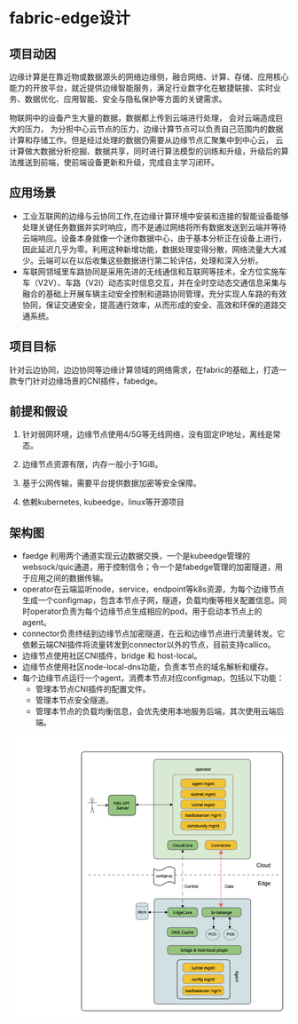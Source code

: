 # fabric-edge设计

## 项目动因

边缘计算是在靠近物或数据源头的网络边缘侧，融合网络、计算、存储、应用核心能力的开放平台，就近提供边缘智能服务，满足行业数字化在敏捷联接、实时业务、数据优化、应用智能、安全与隐私保护等方面的关键需求。

物联网中的设备产生大量的数据，数据都上传到云端进行处理， 会对云端造成巨大的压力， 为分担中心云节点的压力，边缘计算节点可以负责自己范围内的数据计算和存储工作。但是经过处理的数据仍需要从边缘节点汇聚集中到中心云， 云计算做大数据分析挖掘、数据共享，同时进行算法模型的训练和升级，升级后的算法推送到前端，使前端设备更新和升级，完成自主学习闭环。

## 应用场景

- 工业互联网的边缘与云协同工作,在边缘计算环境中安装和连接的智能设备能够处理关键任务数据并实时响应，而不是通过网络将所有数据发送到云端并等待云端响应。设备本身就像一个迷你数据中心，由于基本分析正在设备上进行，因此延迟几乎为零。利用这种新增功能，数据处理变得分散，网络流量大大减少。云端可以在以后收集这些数据进行第二轮评估，处理和深入分析。
- 车联网领域里车路协同是采用先进的无线通信和互联网等技术，全方位实施车车（V2V）、车路（V2I）动态实时信息交互，并在全时空动态交通信息采集与融合的基础上开展车辆主动安全控制和道路协同管理，充分实现人车路的有效协同，保证交通安全，提高通行效率，从而形成的安全、高效和环保的道路交通系统。

## 项目目标

针对云边协同，边边协同等边缘计算领域的网络需求，在fabric的基础上，打造一款专门针对边缘场景的CNI插件，fabedge。

## 前提和假设

1. 针对弱网环境，边缘节点使用4/5G等无线网络，没有固定IP地址，离线是常态。

2. 边缘节点资源有限，内存一般小于1GiB。

3. 基于公网传输，需要平台提供数据加密等安全保障。

4. 依赖kubernetes, kubeedge，linux等开源项目


## 架构图
- faedge 利用两个通道实现云边数据交换，一个是kubeedge管理的websock/quic通道，用于控制信令；令一个是fabedge管理的加密隧道，用于应用之间的数据传输。
- operator在云端监听node，service，endpoint等k8s资源，为每个边缘节点生成一个configmap，包含本节点子网，隧道，负载均衡等相关配置信息。同时operator负责为每个边缘节点生成相应的pod，用于启动本节点上的agent。
- connector负责终结到边缘节点加密隧道，在云和边缘节点进行流量转发。它依赖云端CNI插件将流量转发到connector以外的节点，目前支持callico。
- 边缘节点使用社区CNI插件，bridge 和 host-local。
- 边缘节点使用社区node-local-dns功能，负责本节点的域名解析和缓存。
- 每个边缘节点运行一个agent，消费本节点对应configmap，包括以下功能：
  - 管理本节点CNI插件的配置文件。
  - 管理本节点安全隧道。
  - 管理本节点的负载均衡信息，会优先使用本地服务后端，其次使用云端后端。

![fabric-edge-arch](images/fabric-edge-arch.png)


